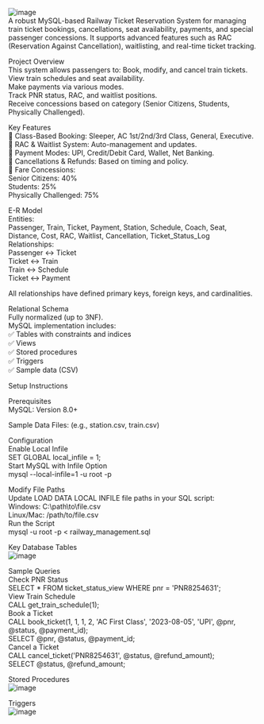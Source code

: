 ![image](https://github.com/user-attachments/assets/9cd19f44-bb87-47a2-ac90-e06ac42190f0)
<br/>A robust MySQL-based Railway Ticket Reservation System for managing train ticket bookings, cancellations, seat availability, payments, and special passenger concessions. It supports advanced features such as RAC (Reservation Against Cancellation), waitlisting, and real-time ticket tracking.

Project Overview<br/>
This system allows passengers to:
Book, modify, and cancel train tickets.</br>
View train schedules and seat availability.<br/>
Make payments via various modes.<br/>
Track PNR status, RAC, and waitlist positions.<br/>
Receive concessions based on category (Senior Citizens, Students, Physically Challenged).<br/>

Key Features<br/>
🔹 Class-Based Booking: Sleeper, AC 1st/2nd/3rd Class, General, Executive.<br/>
🔹 RAC & Waitlist System: Auto-management and updates.<br/>
🔹 Payment Modes: UPI, Credit/Debit Card, Wallet, Net Banking.<br/>
🔹 Cancellations & Refunds: Based on timing and policy.<br/>
🔹 Fare Concessions:<br/>
Senior Citizens: 40%<br/>
Students: 25%<br/>
Physically Challenged: 75%<br/>

E-R Model<br/>
Entities:<br/>
Passenger, Train, Ticket, Payment, Station, Schedule, Coach, Seat, Distance, Cost, RAC, Waitlist, Cancellation, Ticket_Status_Log<br/>
Relationships:<br/>
Passenger ↔️ Ticket<br/>
Ticket ↔️ Train<br/>
Train ↔️ Schedule<br/>
Ticket ↔️ Payment<br/>

All relationships have defined primary keys, foreign keys, and cardinalities.<br/>

Relational Schema<br/>
Fully normalized (up to 3NF).<br/>
MySQL implementation includes:<br/>
✅ Tables with constraints and indices<br/>
✅ Views<br/>
✅ Stored procedures<br/>
✅ Triggers<br/>
✅ Sample data (CSV)<br/>

Setup Instructions<br/>

Prerequisites<br/>
MySQL: Version 8.0+<br/>

Sample Data Files: (e.g., station.csv, train.csv)<br/>

Configuration<br/>
Enable Local Infile<br/>
SET GLOBAL local_infile = 1;<br/>
Start MySQL with Infile Option<br/>
mysql --local-infile=1 -u root -p<br/>

Modify File Paths<br/>
Update LOAD DATA LOCAL INFILE file paths in your SQL script:<br/>
Windows: C:\\path\\to\\file.csv<br/>
Linux/Mac: /path/to/file.csv<br/>
Run the Script<br/>
mysql -u root -p < railway_management.sql<br/>

Key Database Tables<br/>
![image](https://github.com/user-attachments/assets/352f1083-43b9-4e8d-a38f-dcda3030e641)<br/>

Sample Queries<br/>
Check PNR Status<br/>
SELECT * FROM ticket_status_view WHERE pnr = 'PNR8254631';<br/>
View Train Schedule<br/>
CALL get_train_schedule(1);<br/>
Book a Ticket<br/>
CALL book_ticket(1, 1, 1, 2, 'AC First Class', '2023-08-05', 'UPI', @pnr, @status, @payment_id);<br/>
SELECT @pnr, @status, @payment_id;<br/>
Cancel a Ticket<br/>
CALL cancel_ticket('PNR8254631', @status, @refund_amount);<br/>
SELECT @status, @refund_amount;<br/>

Stored Procedures<br/>
![image](https://github.com/user-attachments/assets/ed7eed95-1adb-48a4-b1fc-335baf8bf725)<br/>

Triggers<br/>
![image](https://github.com/user-attachments/assets/931cd825-54c1-4b6b-b88b-609ff18fad4c)<br/>








   
